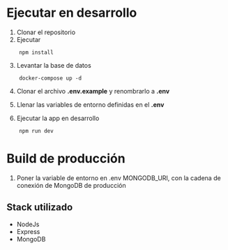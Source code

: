 


# Ejecutar en desarrollo

1. Clonar el repositorio
2. Ejecutar

```
    npm install
```

3. Levantar la base de datos

```
    docker-compose up -d
```

4. Clonar el archivo **.env.example** y renombrarlo a **.env**

5. Llenar las variables de entorno definidas en el **.env**

6. Ejecutar la app en desarrollo

```
    npm run dev
```


# Build de producción

1. Poner la variable de entorno en .env MONGODB_URI, con la cadena de conexión de MongoDB de producción

## Stack utilizado

- NodeJs
- Express
- MongoDB
